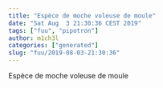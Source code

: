 ```yaml
---
title: "Espèce de moche voleuse de moule"
date: "Sat Aug  3 21:30:36 CEST 2019"
tags: ["fuu", "pipotron"]
author: m1ch3l
categories: ["generated"]
slug: "fuu/2019-08-03-21:30:36"
---
```


Espèce de moche voleuse de moule
